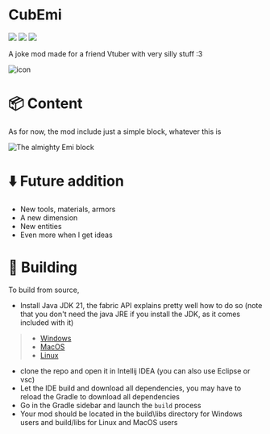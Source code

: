 # CubEmi

[![](https://img.shields.io/badge/Modrinth-CubEmi-g?logo=modrinth)](https://modrinth.com/mod/cubemi)
[![](https://img.shields.io/badge/Curseforge-CubEmi-orange?logo=curseforge)](https://www.curseforge.com/minecraft/mc-mods/cubemi)
[![](https://img.shields.io/badge/Github-CubEmi-black?logo=github)](https://github.com/claymorwan/CubEmi)

A joke mod made for a friend Vtuber with very silly stuff :3
 
![icon](https://github.com/claymorwan/CubEmi/assets/86072589/a7b59410-c6be-4945-9915-270d12f3dd3e)

# 📦 Content
As for now, the mod include just a simple block, whatever this is

![The almighty Emi block](https://i.imgur.com/YDgyXak.png)

# ⬇️ Future addition
- New tools, materials, armors
- A new dimension
- New entities
- Even more when I get ideas

# 🔨 Building

To build from source,
- Install Java JDK 21, the fabric API explains pretty well how to do so (note that you don't need the java JRE if you install the JDK, as it comes included with it)
> - [Windows](https://docs.fabricmc.net/players/installing-java/windows)
> - [MacOS](https://fabricmc.net/wiki/player:tutorials:java:mac)
> - [Linux](https://docs.fabricmc.net/players/installing-java/linux)
- clone the repo and open it in Intellij IDEA (you can also use Eclipse or vsc)
- Let the IDE build and download all dependencies, you may have to reload the Gradle to download all dependencies
- Go in the Gradle sidebar and launch the `build` process
- Your mod should be located in the build\libs directory for Windows users and build/libs for Linux and MacOS users